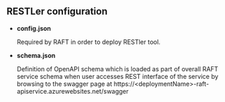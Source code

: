## RESTLer configuration

- **config.json**

    Required by RAFT in order to deploy RESTler tool. 
    
- **schema.json**

    Definition of OpenAPI schema which is loaded as part of overall RAFT service schema when user accesses REST interface of the service by browsing to the swagger page at https://\<deploymentName\>-raft-apiservice.azurewebsites.net/swagger 